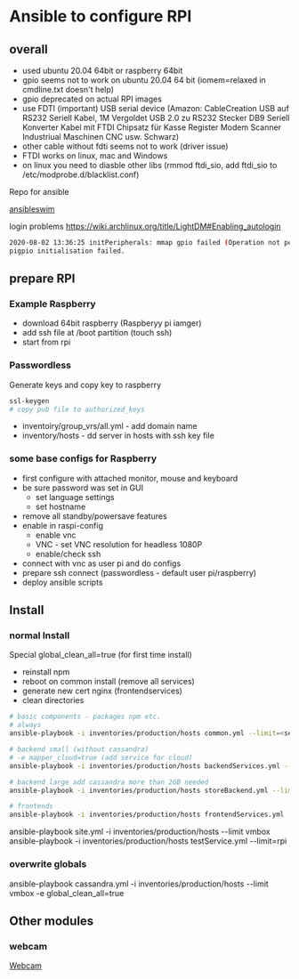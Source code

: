 # Ansible to configure RPI

## overall

* used ubuntu 20.04 64bit or raspberry 64bit
* gpio seems not to work on ubuntu 20.04 64 bit (iomem=relaxed in cmdline.txt doesn't help)
* gpio deprecated on actual RPI images
* use FDTI (important) USB serial device (Amazon: CableCreation USB auf RS232 Seriell Kabel, 1M Vergoldet USB 2.0 zu RS232 Stecker DB9 Seriell Konverter Kabel mit FTDI Chipsatz für Kasse Register Modem Scanner Industriual Maschinen CNC usw. Schwarz)
* other cable without fdti seems not to work (driver issue)
* FTDI works on linux, mac and Windows
* on linux you need to diasble other libs (rmmod ftdi_sio, add ftdi_sio to /etc/modprobe.d/blacklist.conf)

Repo for ansible

[ansibleswim][ansible_repo]

login problems
<https://wiki.archlinux.org/title/LightDM#Enabling_autologin>

```bash
2020-08-02 13:36:25 initPeripherals: mmap gpio failed (Operation not permitted)
pigpio initialisation failed.
```

## prepare RPI

### Example Raspberry

* download 64bit raspberry (Raspberyy pi iamger)
* add ssh file at /boot partition (touch ssh)
* start from rpi

### Passwordless

Generate keys and copy key to raspberry

```bash
ssl-keygen 
# copy pub file to authorized_keys
```

* inventoiry/group_vrs/all.yml - add domain name
* inventory/hosts - dd server in hosts with ssh key file

### some base configs for Raspberry

* first configure with attached monitor, mouse and keyboard
* be sure password was set in GUI
  * set language settings
  * set hostname
* remove all standby/powersave features
* enable in raspi-config
  * enable vnc
  * VNC - set VNC resolution for headless 1080P
  * enable/check ssh
* connect with vnc as user pi and do configs
* prepare ssh connect (passwordless - default user pi/raspberry)
* deploy ansible scripts  
  
## Install

### normal Install

Special global_clean_all=true (for first time install)

* reinstall npm
* reboot on common install (remove all services)
* generate new cert nginx (frontendservices)
* clean directories

```bash
# basic components - packages npm etc.
# always
ansible-playbook -i inventories/production/hosts common.yml --limit=<server of hosts>  -e global_clean_all=true

# backend small (without cassandra)
# -e mapper_cloud=true (add service for cloud)
ansible-playbook -i inventories/production/hosts backendServices.yml --limit=<server of hosts>  -e global_clean_all=true

# backend large add cassandra more than 2GB needed
ansible-playbook -i inventories/production/hosts storeBackend.yml --limit=<server of hosts>  -e global_clean_all=true

# frontends
ansible-playbook -i inventories/production/hosts frontendServices.yml --limit=<server of hosts>  -e global_clean_all=true

```

ansible-playbook site.yml -i inventories/production/hosts --limit vmbox
ansible-playbook -i inventories/production/hosts testService.yml --limit=rpi

### overwrite globals

ansible-playbook cassandra.yml -i inventories/production/hosts --limit vmbox -e global_clean_all=true

## Other modules

### webcam

[Webcam][webcam_link]

[ansible_repo]: https://github.com/hias222/ansibleswim
[webcam_link]: roles/webcam/Readme.md
